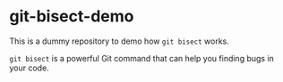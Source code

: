 # git-bisect-demo

This is a dummy repository to demo how `git bisect` works.

`git bisect` is a powerful Git command that can help you finding bugs in your code.
